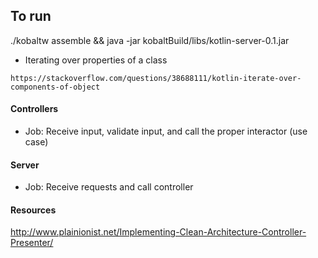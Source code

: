 ## To run

./kobaltw assemble && java -jar kobaltBuild/libs/kotlin-server-0.1.jar

- Iterating over properties of a class

`https://stackoverflow.com/questions/38688111/kotlin-iterate-over-components-of-object`

#### Controllers

- Job: Receive input, validate input, and call the proper interactor (use case)

#### Server

- Job: Receive requests and call controller


#### Resources

http://www.plainionist.net/Implementing-Clean-Architecture-Controller-Presenter/
